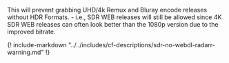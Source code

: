 This will prevent grabbing UHD/4k Remux and Bluray encode releases without HDR Formats. - i.e., SDR WEB releases will still be allowed since 4K SDR WEB releases can often look better than the 1080p version due to the improved bitrate.

{! include-markdown "../../includes/cf-descriptions/sdr-no-webdl-radarr-warning.md" !}
